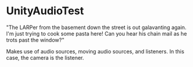 # UnityAudioTest
"The LARPer from the basement down the street is out galavanting again.  I'm just trying to cook some pasta here!  Can you hear his chain mail as he trots past the window?"

Makes use of audio sources, moving audio sources, and listeners. In this case, the camera is the listener.
